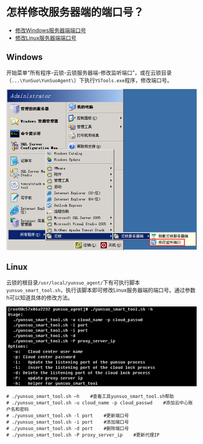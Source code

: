 # 怎样修改服务器端的端口号？

- [修改Windows服务器端端口号](#windows)
- [修改Linux服务器端端口号](#linux)

## Windows

开始菜单“所有程序-云锁-云锁服务器端-修改监听端口”，或在云锁目录（`...\YunSuo\YunSuoAgent\`）下执行`YSTools.exe`程序，修改端口号。

![](/assets/q2101.png)

## Linux

云锁的根目录`/usr/local/yunsuo_agent/`下有可执行脚本`yunsuo_smart_tool.sh`，执行该脚本即可修改Linux服务器端的端口号。通过参数h可以知道具体的修改方法。

![](/assets/q2102.png)
    
    # ./yunsuo_smart_tool.sh –h    #查看工具yunsuo_smart_tool.sh帮助
    # ./yunsuo_smart_tool.sh -u cloud_name -p cloud_passwd    #添加云中心账户名和密码
    # ./yunsuo_smart_tool.sh -l port    #更新端口号
    # ./yunsuo_smart_tool.sh -i port    #添加端口号
    # ./yunsuo_smart_tool.sh -d port    #删除端口号
    # ./yunsuo_smart_tool.sh -P proxy_server_ip    #更新代理IP